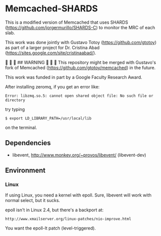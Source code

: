 # Memcached-SHARDS

This is a modified version of Memcached that uses SHARDS (https://github.com/jorgermurillo/SHARDS-C) to monitor the MRC of each slab.

This work was done jointly with Gustavo Totoy (https://github.com/gtotoy) as part of a larger project for Dr. Cristina Abad (https://sites.google.com/site/cristinaabad/). 

 :rotating_light:  :rotating_light:  :rotating_light: ## WARNING  :rotating_light:  :rotating_light:  :rotating_light: This repository might be merged with Gustavo's fork of Memcached (https://github.com/gtotoy/memcached) in the future.

This work was funded in part by a Google Faculty Research Award.

After installing zeromq, if you get an error like:

	Error: libzmq.so.5: cannot open shared object file: No such file or directory

try typing

 	$ export LD_LIBRARY_PATH=/usr/local/lib

 on the terminal.

## Dependencies

* libevent, http://www.monkey.org/~provos/libevent/ (libevent-dev)

## Environment

### Linux

If using Linux, you need a kernel with epoll.  Sure, libevent will
work with normal select, but it sucks.

epoll isn't in Linux 2.4, but there's a backport at:

    http://www.xmailserver.org/linux-patches/nio-improve.html

You want the epoll-lt patch (level-triggered).

